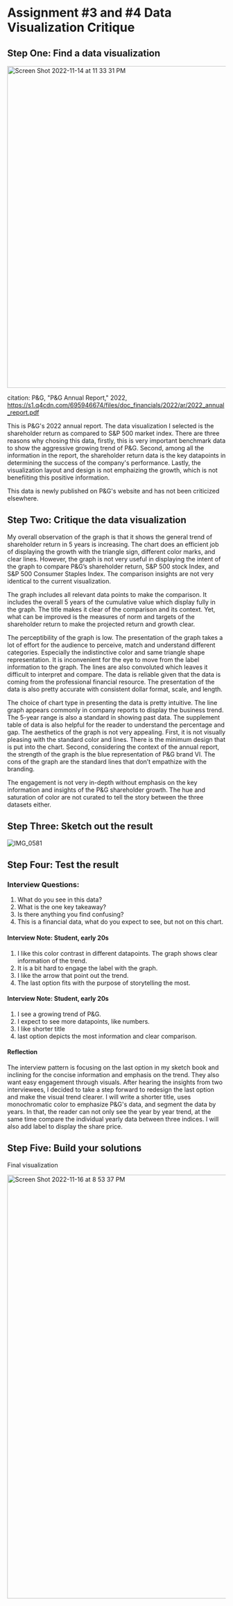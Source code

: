 # Assignment #3 and #4 Data Visualization Critique 

## Step One: Find a data visualization 

<img width="742" alt="Screen Shot 2022-11-14 at 11 33 31 PM" src="https://user-images.githubusercontent.com/101652566/202324049-0009bdb2-ed1e-48a2-b604-6d04fe8b8c3e.png">

citation: P&G, "P&G Annual Report," 2022, https://s1.q4cdn.com/695946674/files/doc_financials/2022/ar/2022_annual_report.pdf

This is P&G's 2022 annual report. The data visualization I selected is the shareholder return as compared to S&P 500 market index. There are three reasons why chosing this data, firstly, this is very important benchmark data to show the aggressive growing trend of P&G. Second, among all the information in the report, the shareholder return data is the key datapoints in determining the success of the company's performance. Lastly, the visualization layout and design is not emphaizing the growth, which is not benefiiting this positive information. 

This data is newly published on P&G's website and has not been criticized elsewhere.  

## Step Two: Critique the data visualization 

My overall observation of the graph is that it shows the general trend of shareholder return in 5 years is increasing. The chart does an efficient job of displaying the growth with the triangle sign, different color marks, and clear lines. However, the graph is not very useful in displaying the intent of the graph to compare P&G’s shareholder return, S&P 500 stock Index, and S&P 500 Consumer Staples Index. The comparison insights are not very identical to the current visualization.    

The graph includes all relevant data points to make the comparison. It includes the overall 5 years of the cumulative value which display fully in the graph. The title makes it clear of the comparison and its context. Yet, what can be improved is the measures of norm and targets of the shareholder return to make the projected return and growth clear.    

The perceptibility of the graph is low. The presentation of the graph takes a lot of effort for the audience to perceive, match and understand different categories. Especially the indistinctive color and same triangle shape representation. It is inconvenient for the eye to move from the label information to the graph. The lines are also convoluted which leaves it difficult to interpret and compare. 
The data is reliable given that the data is coming from the professional financial resource. The presentation of the data is also pretty accurate with consistent dollar format, scale, and length. 

The choice of chart type in presenting the data is pretty intuitive. The line graph appears commonly in company reports to display the business trend. The 5-year range is also a standard in showing past data. The supplement table of data is also helpful for the reader to understand the percentage and gap. 
The aesthetics of the graph is not very appealing. First, it is not visually pleasing with the standard color and lines. There is the minimum design that is put into the chart. Second, considering the context of the annual report, the strength of the graph is the blue representation of P&G brand VI. The cons of the graph are the standard lines that don’t empathize with the branding. 

The engagement is not very in-depth without emphasis on the key information and insights of the P&G shareholder growth. The hue and saturation of color are not curated to tell the story between the three datasets either. 

## Step Three: Sketch out the result 

![IMG_0581](https://user-images.githubusercontent.com/101652566/202330781-5efe05a2-47cc-4889-aa3c-82a1a4ea8119.jpg)

## Step Four: Test the result 

### Interview Questions: 
1. What do you see in this data? 
2. What is the one key takeaway? 
3. Is there anything you find confusing? 
4. This is a financial data, what do you expect to see, but not on this chart. 

#### Interview Note: Student, early 20s 
1. I like this color contrast in different datapoints. The graph shows clear information of the trend. 
2. It is a bit hard to engage the label with the graph. 
3. I like the arrow that point out the trend. 
4. The last option fits with the purpose of storytelling the most. 

#### Interview Note: Student, early 20s 
1. I see a growing trend of P&G. 
2. I expect to see more datapoints, like numbers. 
3. I like shorter title 
4. last option depicts the most information and clear comparison.

#### Reflection 
The interview pattern is focusing on the last option in my sketch book and inclining for the concise information and emphasis on the trend. They also want easy engagement through visuals. After hearing the insights from two interviewees, I decided to take a step forward to redesign the last option and make the visual trend clearer. I will write a shorter title, uses monochromatic color to emphasize P&G's data, and segment the data by years. In that, the reader can not only see the year by year trend, at the same time compare the individual yearly data between three indices. I will also add label to display the share price.   

## Step Five: Build your solutions 
Final visualization 

<img width="977" alt="Screen Shot 2022-11-16 at 8 53 37 PM" src="https://user-images.githubusercontent.com/101652566/202334926-074cf61b-39ef-440a-b666-6553aa6af7ea.png">
